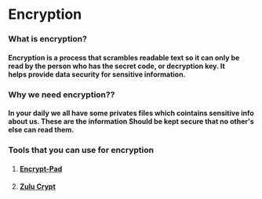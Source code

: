 # Encryption  

### What is encryption? 

#### Encryption is a process that scrambles readable text so it can only be read by the person who has the secret code,  or decryption key. It helps provide data security for sensitive information. 
### Why we need encryption??
<h4>
  In your daily we all have some privates files which cointains sensitive info about us. 
  These are the information Should be kept secure that no other's else can read them. 
  
</h4>

### Tools that you can use for encryption
 
 1. #### [Encrypt-Pad][encryptpad]
      [encryptpad]: https://evpo.net/encryptpad/
 
 2. #### [Zulu Crypt][zulu-crypt]
 [zulu-crypt]: https://github.com/mhogomchungu/zuluCrypt
 